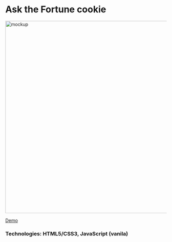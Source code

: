# Ask the Fortune cookie

<img src="https://cdn.glitch.global/b796fac7-8be1-47ea-bf80-36d588d7054b/mock11.png?v=1706743582718" alt="mockup" width="600px">

[Demo](https://module9-js-darla-4th-app.glitch.me)

<h3>Technologies: HTML5/CSS3, JavaScript (vanila)</h3>